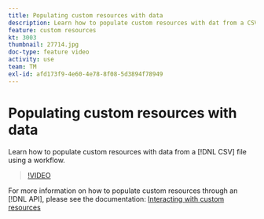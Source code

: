 ```yaml
---
title: Populating custom resources with data
description: Learn how to populate custom resources with dat from a CSV file using a workflow.
feature: custom resources
kt: 3003
thumbnail: 27714.jpg
doc-type: feature video
activity: use
team: TM
exl-id: afd173f9-4e60-4e78-8f08-5d3894f78949
---
```

# Populating custom resources with data

Learn how to populate custom resources with data from a [!DNL CSV] file using a workflow.

>[!VIDEO](https://video.tv.adobe.com/v/27714?quality=9)

For more information on how to populate custom resources through an [!DNL API], please see the documentation: [Interacting with custom resources](https://experienceleague.adobe.com/docs/campaign-standard/using/working-with-apis/interacting-with-custom-resources.html.)
